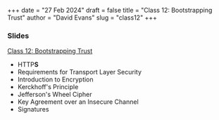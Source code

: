+++
date = "27 Feb 2024"
draft = false
title = "Class 12: Bootstrapping Trust"
author = "David Evans"
slug = "class12"
+++

### Slides

[Class 12: Bootstrapping Trust](https://www.dropbox.com/scl/fi/qny2u7jdzp0otdqksz7vl/cs1010-class12.pdf?rlkey=l1yfovjpyt67zr9bqzoouenzi&dl=0)

- HTTP<b>S</b>
- Requirements for Transport Layer Security
- Introduction to Encryption
- Kerckhoff's Principle
- Jefferson's Wheel Cipher
- Key Agreement over an Insecure Channel
- Signatures

